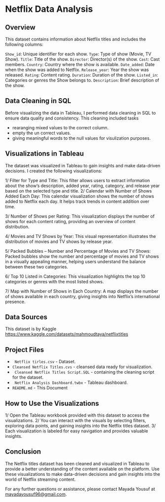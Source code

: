 # Netflix Data Analysis

## Overview

This dataset contains information about Netflix titles and includes the following columns:

`Show_id`: Unique identifier for each show.
`Type`: Type of show (Movie, TV Show).
`Title`: Title of the show.
`Director`: Director(s) of the show.
`Cast`: Cast members.
`Country`: Country where the show is available.
`Date_added`: Date when the show was added to Netflix.
`Release_year`: Year the show was released.
`Rating`: Content rating.
`Duration`: Duration of the show.
`Listed_in`: Categories or genres the Show belongs to.
`Description`: Brief description of the show.

## Data Cleaning in SQL

Before visualizing the data in Tableau, I performed data cleaning in SQL to ensure data quality and consistency. This cleaning included tasks
- rearanging mixed values to the correct column.
- empty the un correct values.
- giving meaningful words to the null values for visulization purposes.

## Visualizations in Tableau

The dataset was visualized in Tableau to gain insights and make data-driven decisions. I created the following visualizations:

1/ Filter for Type and Title: This filter allows users to extract information about the show’s description, added year, rating, category, and release year based on the selected type and title.
2/ Calendar with Number of Shows Added Each Day: This calendar visualization shows the number of shows added to Netflix each day. It helps track trends in content addition over time.

3/ Number of Shows per Rating: This visualization displays the number of shows for each content rating, providing an overview of content distribution.

4/ Movies and TV Shows by Year: This visual representation illustrates the distribution of movies and TV shows by release year.

5/ Packed Bubbles – Number and Percentage of Movies and TV Shows: Packed bubbles show the number and percentage of movies and TV shows in a visually appealing manner, helping users understand the balance between these two categories.

6/ Top 10 Listed in Categories: This visualization highlights the top 10 categories or genres with the most listed shows.

7/ Map with Number of Shows in Each Country: A map displays the number of shows available in each country, giving insights into Netflix’s international presence.

## Data Sources

This dataset is by Kaggle 
https://www.kaggle.com/datasets/mahmoudtaya/netflixtitles

## Project Files

- ` Netflix tirles.csv` - Dataset.
- `Cleansed Netflix Titles.cvs` - cleansed data ready for visualization.
- ` Cleansed Netflix Titles Script.SQL` - containing the cleaning script for the dataset.
- ` Netflix Analysis Dashboard.twbx` - Tableau dashboard.
- `README.md` - This Document


## How to Use the Visualizations

1/ Open the Tableau workbook provided with this dataset to access the visualizations.
2/ You can interact with the visuals by selecting filters, exploring data points, and gaining insights into the Netflix titles dataset.
3/ Each visualization is labeled for easy navigation and provides valuable insights.

## Conclusion

The Netflix titles dataset has been cleaned and visualized in Tableau to provide a better understanding of the content available on the platform. Use these visualizations to make data-driven decisions and gain insights into the world of Netflix streaming content.

For any further questions or assistance, please contact Mayada Yousuf at mayadayousuf96@gmail.com.

